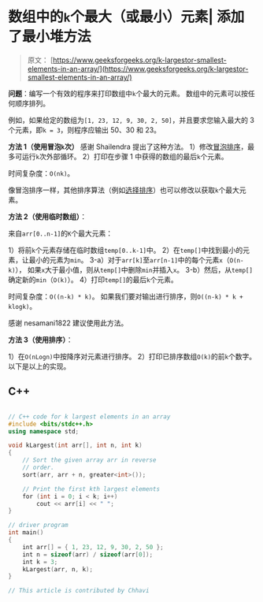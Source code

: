# 数组中的`k`个最大（或最小）元素| 添加了最小堆方法

> 原文： [https://www.geeksforgeeks.org/k-largestor-smallest-elements-in-an-array/](https://www.geeksforgeeks.org/k-largestor-smallest-elements-in-an-array/)

**问题**：编写一个有效的程序来打印数组中`k`个最大的元素。 数组中的元素可以按任何顺序排列。

例如，如果给定的数组为`[1, 23, 12, 9, 30, 2, 50]`，并且要求您输入最大的 3 个元素，即`k = 3`，则程序应输出 50、30 和 23。



 **方法 1（使用冒泡`k`次）**
感谢 Shailendra 提出了这种方法。
1）修改[冒泡排序](https://www.geeksforgeeks.org/bubble-sort/)，最多可运行`k`次外部循环。
2）打印在步骤 1 中获得的数组的最后`k`个元素。

时间复杂度：`O(nk)`。

像冒泡排序一样，其他排序算法（例如[选择排序](http://en.wikipedia.org/wiki/Selection_sort)）也可以修改以获取`k`个最大元素。

**方法 2（使用临时数组）**：

来自`arr[0..n-1]`的`K`个最大元素：

1）将前`k`个元素存储在临时数组`temp[0..k-1]`中。
2）在`temp[]`中找到最小的元素，让最小的元素为`min`。
3-a）对于`arr[k]`至`arr[n-1]`中的每个元素`x`（`O(n-k)`），
如果`x`大于最小值，则从`temp[]`中删除`min`并插入`x`。
3-b）然后，从`temp[]`确定新的`min`（`O(k)`）。
4）打印`temp[]`的最后`k`个元素。

时间复杂度：`O((n-k) * k)`。 如果我们要对输出进行排序，则`O((n-k) * k + klogk)`。

感谢 nesamani1822 建议使用此方法。

**方法 3（使用排序）**：

1）在`O(nLogn)`中按降序对元素进行排序。
2）打印已排序数组`O(k)`的前`k`个数字。
以下是以上的实现。

## C++ 

```cpp

// C++ code for k largest elements in an array 
#include <bits/stdc++.h> 
using namespace std; 

void kLargest(int arr[], int n, int k) 
{ 
    // Sort the given array arr in reverse 
    // order. 
    sort(arr, arr + n, greater<int>()); 

    // Print the first kth largest elements 
    for (int i = 0; i < k; i++) 
        cout << arr[i] << " "; 
} 

// driver program 
int main() 
{ 
    int arr[] = { 1, 23, 12, 9, 30, 2, 50 }; 
    int n = sizeof(arr) / sizeof(arr[0]); 
    int k = 3; 
    kLargest(arr, n, k); 
} 

// This article is contributed by Chhavi 

```